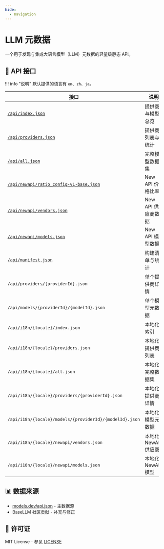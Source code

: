 ```yaml
---
hide:
  - navigation
---
```


# LLM 元数据

一个用于发现与集成大语言模型（LLM）元数据的轻量级静态 API。

## 📡 API 接口

!!! info "说明"
默认提供的语言有 `en`、`zh`、`ja`。

| 接口                                                                                                                   | 说明                 | 示例                                                                                |
| ---------------------------------------------------------------------------------------------------------------------- | -------------------- | ----------------------------------------------------------------------------------- |
| [`/api/index.json`](https://basellm.github.io/llm-metadata/api/index.json)                                             | 提供商与模型总览     | 获取所有提供商与模型的基础信息                                                      |
| [`/api/providers.json`](https://basellm.github.io/llm-metadata/api/providers.json)                                     | 提供商列表与统计     | 获取提供商列表以及模型数量统计                                                      |
| [`/api/all.json`](https://basellm.github.io/llm-metadata/api/all.json)                                                 | 完整模型数据集       | 获取所有模型的详细信息                                                              |
| [`/api/newapi/ratio_config-v1-base.json`](https://basellm.github.io/llm-metadata/api/newapi/ratio_config-v1-base.json) | New API 价格比率     | New API 系统用于价格计算的比率配置                                                  |
| [`/api/newapi/vendors.json`](https://basellm.github.io/llm-metadata/api/newapi/vendors.json)                           | New API 供应商数据   | 适配 New API 系统的供应商数据行                                                     |
| [`/api/newapi/models.json`](https://basellm.github.io/llm-metadata/api/newapi/models.json)                             | New API 模型数据     | 适配 New API 系统的模型数据行                                                       |
| [`/api/manifest.json`](https://basellm.github.io/llm-metadata/api/manifest.json)                                       | 构建清单与统计       | 构建信息与数据统计                                                                  |
| `/api/providers/{providerId}.json`                                                                                     | 单个提供商详情       | 示例：`/api/providers/openai.json`                                                  |
| `/api/models/{providerId}/{modelId}.json`                                                                              | 单个模型元数据       | 示例：`/api/models/openai/gpt-4.json`                                               |
| `/api/i18n/{locale}/index.json`                                                                                        | 本地化索引           | 示例：`https://basellm.github.io/llm-metadata/api/i18n/zh/index.json`               |
| `/api/i18n/{locale}/providers.json`                                                                                    | 本地化提供商列表     | 示例：`https://basellm.github.io/llm-metadata/api/i18n/ja/providers.json`           |
| `/api/i18n/{locale}/all.json`                                                                                          | 本地化完整数据集     | 示例：`https://basellm.github.io/llm-metadata/api/i18n/zh/all.json`                 |
| `/api/i18n/{locale}/providers/{providerId}.json`                                                                       | 本地化提供商详情     | 示例：`https://basellm.github.io/llm-metadata/api/i18n/zh/providers/openai.json`    |
| `/api/i18n/{locale}/models/{providerId}/{modelId}.json`                                                                | 本地化模型元数据     | 示例：`https://basellm.github.io/llm-metadata/api/i18n/ja/models/openai/gpt-4.json` |
| `/api/i18n/{locale}/newapi/vendors.json`                                                                               | 本地化 NewAPI 供应商 | 示例：`https://basellm.github.io/llm-metadata/api/i18n/zh/newapi/vendors.json`      |
| `/api/i18n/{locale}/newapi/models.json`                                                                                | 本地化 NewAPI 模型   | 示例：`https://basellm.github.io/llm-metadata/api/i18n/ja/newapi/models.json`       |

## 📊 数据来源

- [models.dev/api.json](https://models.dev/api.json) - 主数据源
- BaseLLM 社区贡献 - 补充与修正

## 📄 许可证

MIT License - 参见 [LICENSE](https://github.com/basellm/llm-metadata/blob/main/LICENSE)
